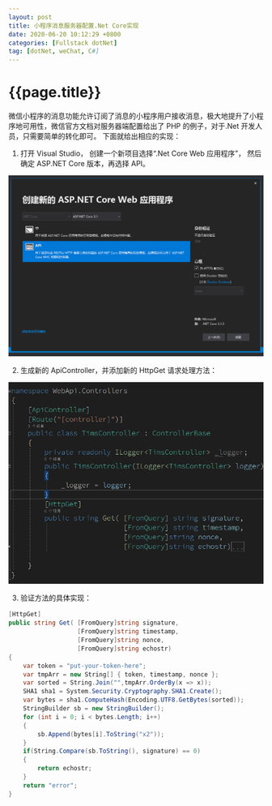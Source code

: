 ```yaml
---
layout: post
title: 小程序消息服务器配置.Net Core实现
date: 2020-06-20 10:12:29 +0800
categories: [Fullstack dotNet]
tag: [dotNet, weChat, C#]
---
```


# {{page.title}}

微信小程序的消息功能允许订阅了消息的小程序用户接收消息，极大地提升了小程序地可用性，微信官方文档对服务器端配置给出了 PHP 的例子，对于.Net 开发人员，只需要简单的转化即可。
下面就给出相应的实现：

1. 打开 Visual Studio， 创建一个新项目选择“.Net Core Web 应用程序”， 然后确定 ASP.NET Core 版本，再选择 API。

![创建新Web API项目](/assets/images/webapi.png)

<!--more -->

2. 生成新的 ApiController，并添加新的 HttpGet 请求处理方法：

![添加新API控制器](/assets/images/webapi1.png)

3. 验证方法的具体实现：

```c#
[HttpGet]
public string Get( [FromQuery]string signature,
                   [FromQuery]string timestamp,
                   [FromQuery]string nonce,
                   [FromQuery]string echostr)
{
    var token = "put-your-token-here";
    var tmpArr = new String[] { token, timestamp, nonce };
    var sorted = String.Join("",tmpArr.OrderBy(x => x));
    SHA1 sha1 = System.Security.Cryptography.SHA1.Create();
    var bytes = sha1.ComputeHash(Encoding.UTF8.GetBytes(sorted));
    StringBuilder sb = new StringBuilder();
    for (int i = 0; i < bytes.Length; i++)
    {
        sb.Append(bytes[i].ToString("x2"));
    }
    if(String.Compare(sb.ToString(), signature) == 0)
    {
        return echostr;
    }
    return "error";
}
```
